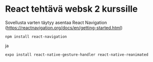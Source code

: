 # React tehtävä websk 2 kurssille 

Sovellusta varten täytyy asentaa React Navigation (https://reactnavigation.org/docs/en/getting-started.html)

    npm install react-navigation

ja 

    expo install react-native-gesture-handler react-native-reanimated

